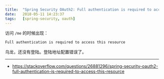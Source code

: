 ```yaml
---
title:  "Spring Security OAuth2: Full authentication is required to access this resource"
date:   2018-05-11 14:23:37
tags:   [spring-security, oauth]
---
```


访问 `/me` 的时候出现：

```
Full authentication is required to access this resource
```

乌龙，还没有登陆。登陆地址配置错误了。

---
- https://stackoverflow.com/questions/26881296/spring-security-oauth2-full-authentication-is-required-to-access-this-resource